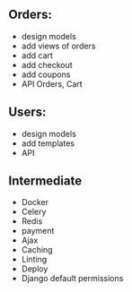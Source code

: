 
## Orders:
- design models
- add views of orders
- add cart
- add checkout
- add coupons
- API Orders, Cart


## Users:
- design models
- add templates
- API


## Intermediate
- Docker
- Celery
- Redis
- payment
- Ajax
- Caching
- Linting
- Deploy
- Django default permissions